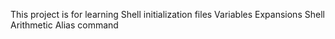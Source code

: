 This project is for learning
Shell initialization files
Variables
Expansions
Shell Arithmetic
Alias command
